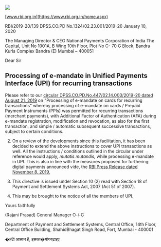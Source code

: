 ![](_page_0_Picture_0.jpeg)

[www.rbi.org.in](https://www.rbi.org.in/home.aspx)

RBI/2019-20/139 DPSS.CO.PD No.1324/02.23.001/2019-20 January 10, 2020

The Managing Director & CEO National Payments Corporation of India The Capital, Unit No 1001A, B Wing 10th Floor, Plot No C- 70 G Block, Bandra Kurla Complex Bandra (E) Mumbai – 400051

Dear Sir

## **Processing of e-mandate in Unified Payments Interface (UPI) for recurring transactions**

Please refer to our [circular DPSS.CO.PD.No.447/02.14.003/2019-20 dated August 21, 2019](https://www.rbi.org.in/Scripts/NotificationUser.aspx?Id=11668&Mode=0) on "Processing of e-mandate on cards for recurring transactions" whereby processing of e-mandate on cards / Prepaid Payment Instruments (PPIs) was permitted for recurring transactions (merchant payments), with Additional Factor of Authentication (AFA) during e-mandate registration, modification and revocation, as also for the first transaction, and simple / automatic subsequent successive transactions, subject to certain conditions.

2. On a review of the developments since this facilitation, it has been decided to extend the above instructions to cover UPI transactions as well. All the instructions / conditions outlined in the circular under reference would apply, *mutatis mutandis,* while processing e-mandate in UPI. This is also in line with the measures proposed for furthering digital payments announced vide, the [RBI Press Release dated November 8, 2019.](https://www.rbi.org.in/Scripts/BS_PressReleaseDisplay.aspx?prid=48594)

3. This directive is issued under Section 10 (2) read with Section 18 of Payment and Settlement Systems Act, 2007 (Act 51 of 2007).

4. This may be brought to the notice of all the members of UPI.

Yours faithfully

(Rajani Prasad) General Manager O-i-C

Department of Payment and Settlement Systems, Central Office, 14th Floor, Central Office Building, ShahidBhagat Singh Road, Fort, Mumbai - 400001

�हंदी आसान है, इसका�योगबढ़ाइए